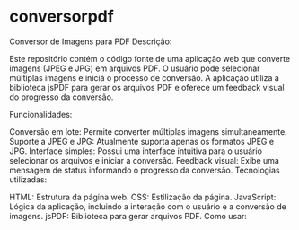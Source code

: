 # conversorpdf

Conversor de Imagens para PDF
Descrição:

Este repositório contém o código fonte de uma aplicação web que converte imagens (JPEG e JPG) em arquivos PDF. O usuário pode selecionar múltiplas imagens e iniciá o processo de conversão. A aplicação utiliza a biblioteca jsPDF para gerar os arquivos PDF e oferece um feedback visual do progresso da conversão.

Funcionalidades:

Conversão em lote: Permite converter múltiplas imagens simultaneamente.
Suporte a JPEG e JPG: Atualmente suporta apenas os formatos JPEG e JPG.
Interface simples: Possui uma interface intuitiva para o usuário selecionar os arquivos e iniciar a conversão.
Feedback visual: Exibe uma mensagem de status informando o progresso da conversão.
Tecnologias utilizadas:

HTML: Estrutura da página web.
CSS: Estilização da página.
JavaScript: Lógica da aplicação, incluindo a interação com o usuário e a conversão de imagens.
jsPDF: Biblioteca para gerar arquivos PDF.
Como usar:


